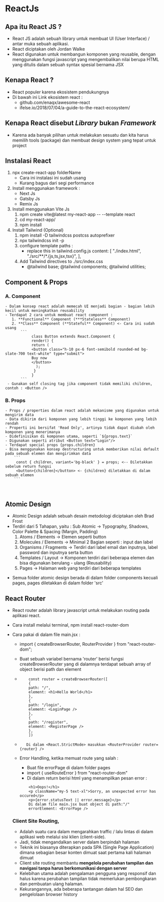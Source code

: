 # ReactJs

## Apa itu React JS ?

- React JS adalah sebuah library untuk membuat UI (User Interface) / antar muka sebuah aplikasi.
- React diciptakan oleh Jordan Walke
- React digunakan untuk membangun komponen yang reusable, dengan menggunakan fungsi javascript yang mengembalikan nilai berupa HTML yang ditulis dalam sebuah syntax spesial bernama JSX
  <br>

## Kenapa React ?

- React populer karena ekosistem pendukungnya
- Di bawah ini Link ekosistem react :
  - github.com/enaqx/awesome-react
  - ifelse.io/2018/07/04/a-guide-to-the-react-ecosystem/
    <br>

## Kenapa React disebut _Library_ bukan _Framework_

- Karena ada banyak pilihan untuk melakukan sesuatu dan kita harus memilih tools (package) dan membuat design system yang tepat untuk project
  <br>

## Instalasi React

1. npx create-react-app folderName
   - Cara ini instalasi ini sudah usang
   - Kurang bagus dari segi performance
     <br>
2. Install menggunakan framework :
   - Next Js
   - Gatsby Js
   - Remix Js
     <br>
3. Install menggunakan Vite Js
   1. npm create vite@latest my-react-app -- --template react
   2. cd my-react-app/
   3. npm install
      <br>
4. Install Tailwind (Optional)
   1. npm install -D tailwindcss postcss autoprefixer
   2. npx tailwindcss init -p
   3. configure template paths :
      - replace this in tailwind.config.js
        content: [
        "./index.html",
        "./src/**/*.{js,ts,jsx,tsx}",
        ],
   4. Add Tailwind directives to ./src/index.css
      - @tailwind base;
        @tailwind components;
        @tailwind utilities;

## Component & Props

### A. Component

    - Dalam konsep react adalah memecah UI menjadi bagian - bagian lebih kecil untuk meningkatkan reusability
    - Terdapat 2 cara untuk membuat react component :
       1. **Functional** Component (***Stateless** Component)
       2. **Class** Component (**Stateful** Component) <- Cara ini sudah usang
           ```
                class Button extends React.Component {
                render() {
                return (
                <button class="h-10 px-6 font-semibold rounded-md bg-slate-700 text-white" type="submit">
                Buy now
                </button>
                  );
                 }
                }
           ```
     - Gunakan self closing tag jika component tidak memiliki children, contoh : <Button />

### B. Props

    - Props / properties dalam react adalah mekanisme yang digunakan untuk mengirim data
    - Data dikirim dari komponen yang lebih tinggi ke komponen yang lebih rendah
    - Properti ini bersifat 'Read Only', artinya tidak dapat diubah oleh komponen yang menerimanya
    - Didefinisikan di komponen utama, seperti `${props.text}`
    - Digunakan seperti atribut <Button text="Login"/>
    - Terdapat special props {props.children}
    - Bisa menggunakan konsep destructuring untuk memberikan nilai default pada sebuah elemen dan mengirimkan data
        ```
         const { children, variant='bg-black' } = props; <-- Diletakkan sebelum return fungsi
         <button>{children}</button> <- {children} diletakkan di dalam sebuah elemen
        ```

  <br>

## Atomic Design

- Atomic Design adalah sebuah desain metodologi diciptakan oleh Brad Frost
- Terdiri dari 5 Tahapan, yaitu :
  Sub Atomic -> Typography, Shadows, Color Palette & Spacing (Margin, Padding)
  1.  Atoms / Elements -> Elemen seperti button
  2.  Molecules / Elements -> Minimal 2 Bagian seperti : input dan label
  3.  Organisms / Fragments -> Terdiri dari label email dan inputnya, label password dan inputnya serta button
  4.  Templates / Layout -> Komponen terdiri dari beberapa elemen dan bisa digunakan berulang - ulang (Reusability)
  5.  Pages -> Halaman web yang terdiri dari beberapa templates

* Semua folder atomic design berada di dalam folder components kecuali pages, pages diletakkan di dalam folder 'src'
  <br>

## React Router

- React router adalah library javascript untuk melakukan routing pada aplikasi react.
- Cara install melalui terminal, npm install react-router-dom
- Cara pakai di dalam file main.jsx :

  - import { createBrowserRouter, RouterProvider } from "react-router-dom";
  - Buat sebuah variabel bernama 'router' berisi fungsi createBrowserRouter yang di dalamnya terdapat sebuah array of object berisi path dan element
  - ```
        const router = createBrowserRouter([
        {
        path: "/",
        element: <h1>Hello World</h1>
        },
        {
        path: "/login",
        element: <LoginPage />
        },
        {
        path: "/register",
        element: <RegisterPage />
        },
        ])
    ```

  - ```
       Di dalam <React.StrictMode> masukkan <RouterProvider router={router} />
    ```
  - Error Handling, ketika memuat route yang salah :
    - Buat file errorPage di dalam folder pages
    - import { useRouteError } from "react-router-dom"
    - Di dalam return berisi html yang menampilkan pesan error :
    ```
        <h1>Oops!</h1>
        <p className="my-5 text-xl">Sorry, an unexpected error has occured</p>
        <p>{error.statusText || error.message}</p>
        Di dalam file main.jsx buat object di path:"/"
        errorElement: <ErrorPage /> 
    ```
  ### Client Site Routing, 
   - Adalah suatu cara dalam mengarahkan traffic / lalu lintas di dalam aplikasi web melalui sisi klien (client-side).
   - Jadi, tidak mengandalkan server dalam berpindah halaman
   - Teknik ini biasanya diterapkan pada SPA (Single Page Application) dimana sebagian besar konten dimuat saat pertama kali halaman dimuat
   - Client site routing membantu **mengelola perubahan tampilan dan navigasi tanpa harus berkomunikasi dengan server**
   - Kelebihan utama adalah pengalaman pengguna yang responsif dan halus karena perubahan tampilan tidak memerlukan pembongkaran dan pembuatan ulang halaman.
   - Kekurangannya, ada beberapa tantangan dalam hal SEO dan pengelolaan browser history


